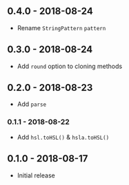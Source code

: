 ## 0.4.0 - 2018-08-24

- Rename `StringPattern` `pattern`

## 0.3.0 - 2018-08-24

- Add `round` option to cloning methods

## 0.2.0 - 2018-08-23

- Add `parse`

### 0.1.1 - 2018-08-22

- Add `hsl.toHSL()` & `hsla.toHSL()`

## 0.1.0 - 2018-08-17

- Initial release
